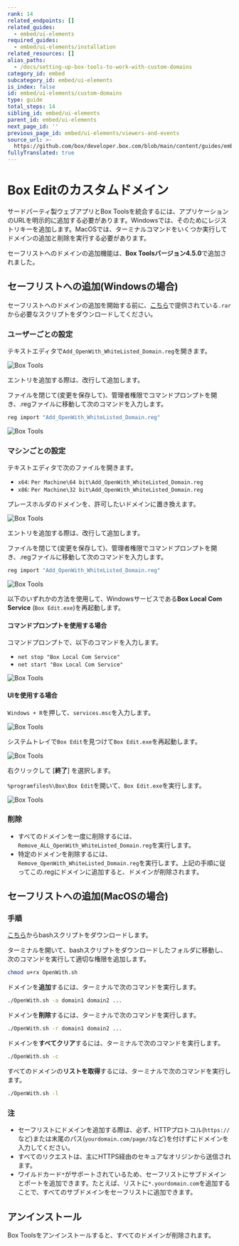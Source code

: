 ```yaml
---
rank: 14
related_endpoints: []
related_guides:
  - embed/ui-elements
required_guides:
  - embed/ui-elements/installation
related_resources: []
alias_paths:
  - /docs/setting-up-box-tools-to-work-with-custom-domains
category_id: embed
subcategory_id: embed/ui-elements
is_index: false
id: embed/ui-elements/custom-domains
type: guide
total_steps: 14
sibling_id: embed/ui-elements
parent_id: embed/ui-elements
next_page_id: ''
previous_page_id: embed/ui-elements/viewers-and-events
source_url: >-
  https://github.com/box/developer.box.com/blob/main/content/guides/embed/ui-elements/custom-domains.md
fullyTranslated: true
---
```

# Box Editのカスタムドメイン

サードパーティ製ウェブアプリとBox Toolsを統合するには、アプリケーションのURLを明示的に追加する必要があります。Windowsでは、そのためにレジストリキーを追加します。MacOSでは、ターミナルコマンドをいくつか実行してドメインの追加と削除を実行する必要があります。

<Message>

セーフリストへのドメインの追加機能は、**Box Toolsバージョン4.5.0**で追加されました。

</Message>

## セーフリストへの追加(Windowsの場合)

セーフリストへのドメインの追加を開始する前に、[こちら](https://cloud.box.com/s/kvc9cysgq1y2yldpvciwlpt7093ho78l)で提供されている`.rar`から必要なスクリプトをダウンロードしてください。

### ユーザーごとの設定

テキストエディタで`Add_OpenWith_WhiteListed_Domain.reg`を開きます。

<ImageFrame border>

![Box Tools](./images/box-tools-1.png)

</ImageFrame>

<Message>

エントリを追加する際は、改行して追加します。

</Message>

ファイルを閉じて(変更を保存して)、管理者権限でコマンドプロンプトを開き、.regファイルに移動して次のコマンドを入力します。

```sh
reg import "Add_OpenWith_WhiteListed_Domain.reg"
```

<ImageFrame border>

![Box Tools](./images/box-tools-3.png)

</ImageFrame>

### マシンごとの設定

テキストエディタで次のファイルを開きます。

* `x64`: `Per Machine\64 bit\Add_OpenWith_WhiteListed_Domain.reg`
* `x86`: `Per Machine\32 bit\Add_OpenWith_WhiteListed_Domain.reg`

プレースホルダのドメインを、許可したいドメインに置き換えます。

<ImageFrame border>

![Box Tools](./images/box-tools-4.png)

</ImageFrame>

<Message>

エントリを追加する際は、改行して追加します。

</Message>

ファイルを閉じて(変更を保存して)、管理者権限でコマンドプロンプトを開き、.regファイルに移動して次のコマンドを入力します。

```sh
reg import "Add_OpenWith_WhiteListed_Domain.reg"
```

<ImageFrame border>

![Box Tools](./images/box-tools-6.png)

</ImageFrame>

以下のいずれかの方法を使用して、Windowsサービスである**Box Local Com Service** (`Box Edit.exe`)を再起動します。

#### コマンドプロンプトを使用する場合

コマンドプロンプトで、以下のコマンドを入力します。

* `net stop "Box Local Com Service"`
* `net start "Box Local Com Service"`

<ImageFrame border>

![Box Tools](./images/box-tools-7.png)

</ImageFrame>

#### UIを使用する場合

`Windows + R`を押して、`services.msc`を入力します。

<ImageFrame border>

![Box Tools](./images/box-tools-8.png)

</ImageFrame>

システムトレイで`Box Edit`を見つけて`Box Edit.exe`を再起動します。

<ImageFrame border>

![Box Tools](./images/box-tools-9.png)

</ImageFrame>

右クリックして \[**終了**] を選択します。

`%programfiles%\Box\Box Edit`を開いて、`Box Edit.exe`を実行します。

<ImageFrame border>

![Box Tools](./images/box-tools-10.png)

</ImageFrame>

### 削除

* すべてのドメインを一度に削除するには、`Remove_ALL_OpenWith_WhiteListed_Domain.reg`を実行します。
* 特定のドメインを削除するには、`Remove_OpenWith_WhiteListed_Domain.reg`を実行します。上記の手順に従ってこの.regにドメインに追加すると、ドメインが削除されます。

## セーフリストへの追加(MacOSの場合)

### 手順

[こちら](https://cloud.box.com/s/z5qhc7rts6mzrhzfx6cpxeb5ed4ve5u6)からbashスクリプトをダウンロードします。

ターミナルを開いて、bashスクリプトをダウンロードしたフォルダに移動し、次のコマンドを実行して適切な権限を追加します。

```sh
chmod u+rx OpenWith.sh
```

ドメインを**追加**するには、ターミナルで次のコマンドを実行します。

```sh
./OpenWith.sh -a domain1 domain2 ...
```

ドメインを**削除**するには、ターミナルで次のコマンドを実行します。

```sh
./OpenWith.sh -r domain1 domain2 ...
```

ドメインを**すべてクリア**するには、ターミナルで次のコマンドを実行します。

```sh
./OpenWith.sh -c
```

すべてのドメインの**リストを取得**するには、ターミナルで次のコマンドを実行します。

```sh
./OpenWith.sh -l
```

### 注

* セーフリストにドメインを追加する際は、必ず、HTTPプロトコル(`https://`など)または末尾のパス(`yourdomain.com/page/3`など)を付けずにドメインを入力してください。
* すべてのリクエストは、主にHTTPS経由のセキュアなオリジンから送信されます。
* ワイルドカード`*`がサポートされているため、セーフリストにサブドメインとポートを追加できます。たとえば、リストに`*.yourdomain.com`を追加することで、すべてのサブドメインをセーフリストに追加できます。

## アンインストール

Box Toolsをアンインストールすると、すべてのドメインが削除されます。
